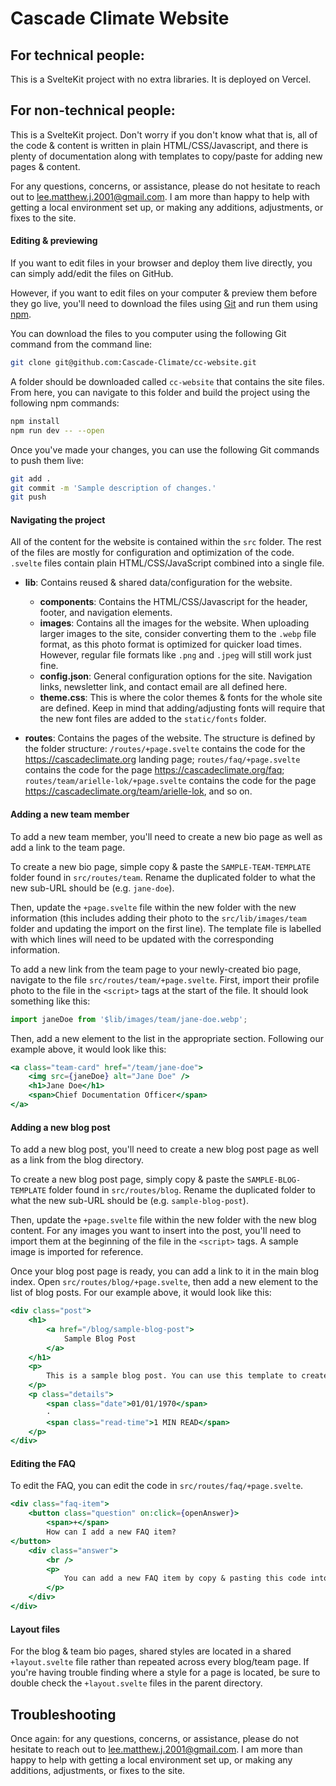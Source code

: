 # Cascade Climate Website

## For technical people:

This is a SvelteKit project with no extra libraries.
It is deployed on Vercel.

## For non-technical people:

This is a SvelteKit project. 
Don't worry if you don't know what that is, all of the code & content is written in plain HTML/CSS/Javascript, and there is plenty of documentation along with templates to copy/paste for adding new pages & content.

For any questions, concerns, or assistance, please do not hesitate to reach out to <lee.matthew.j.2001@gmail.com>. I am more than happy to help with getting a local environment set up, or making any additions, adjustments, or fixes to the site.

#### Editing & previewing

If you want to edit files in your browser and deploy them live directly, you can simply add/edit the files on GitHub.

However, if you want to edit files on your computer & preview them before they go live, you'll need to download the files using [Git](https://git-scm.com/book/en/v2/Getting-Started-Installing-Git) and run them using [npm](https://nodejs.org/en/download/).

You can download the files to you computer using the following Git command from the command line:

```bash
git clone git@github.com:Cascade-Climate/cc-website.git
```

A folder should be downloaded called `cc-website` that contains the site files.
From here, you can navigate to this folder and build the project using the following npm commands:

```bash
npm install
npm run dev -- --open
```

Once you've made your changes, you can use the following Git commands to push them live:

```bash
git add .
git commit -m 'Sample description of changes.'
git push
```

#### Navigating the project

All of the content for the website is contained within the `src` folder. The rest of the files are mostly for configuration and optimization of the code. `.svelte` files contain plain HTML/CSS/JavaScript combined into a single file.

- **lib**: Contains reused & shared data/configuration for the website.
	- **components**: Contains the HTML/CSS/Javascript for the header, footer, and navigation elements.
	- **images**: Contains all the images for the website. When uploading larger images to the site, consider converting them to the `.webp` file format, as this photo format is optimized for quicker load times. However, regular file formats like `.png` and `.jpeg` will still work just fine.
	- **config.json**: General configuration options for the site. Navigation links, newsletter link, and contact email are all defined here.
	- **theme.css**: This is where the color themes & fonts for the whole site are defined. Keep in mind that adding/adjusting fonts will require that the new font files are added to the `static/fonts` folder.

- **routes**: Contains the pages of the website. The structure is defined by the folder structure: `/routes/+page.svelte` contains the code for the <https://cascadeclimate.org> landing page; `routes/faq/+page.svelte` contains the code for the page <https://cascadeclimate.org/faq>; `routes/team/arielle-lok/+page.svelte` contains the code for the page <https://cascadeclimate.org/team/arielle-lok>, and so on.

#### Adding a new team member

To add a new team member, you'll need to create a new bio page as well as add a link to the team page.

To create a new bio page, simple copy & paste the `SAMPLE-TEAM-TEMPLATE` folder found in `src/routes/team`. Rename the duplicated folder to what the new sub-URL should be (e.g. `jane-doe`).

Then, update the `+page.svelte` file within the new folder with the new information (this includes adding their photo to the `src/lib/images/team` folder and updating the import on the first line). The template file is labelled with which lines will need to be updated with the corresponding information.

To add a new link from the team page to your newly-created bio page, navigate to the file `src/routes/team/+page.svelte`. First, import their profile photo to the file in the `<script>` tags at the start of the file. It should look something like this:
```jsx
import janeDoe from '$lib/images/team/jane-doe.webp';
```

Then, add a new element to the list in the appropriate section. Following our example above, it would look like this:
```jsx
<a class="team-card" href="/team/jane-doe">
	<img src={janeDoe} alt="Jane Doe" />
	<h1>Jane Doe</h1>
	<span>Chief Documentation Officer</span>
</a>
```

#### Adding a new blog post

To add a new blog post, you'll need to create a new blog post page as well as a link from the blog directory.

To create a new blog post page, simply copy & paste the `SAMPLE-BLOG-TEMPLATE` folder found in `src/routes/blog`. Rename the duplicated folder to what the new sub-URL should be (e.g. `sample-blog-post`).

Then, update the `+page.svelte` file within the new folder with the new blog content. For any images you want to insert into the post, you'll need to import them at the beginning of the file in the `<script>` tags. A sample image is imported for reference.

Once your blog post page is ready, you can add a link to it in the main blog index. Open `src/routes/blog/+page.svelte`, then add a new element to the list of blog posts. For our example above, it would look like this:
```jsx
<div class="post">
	<h1>
		<a href="/blog/sample-blog-post">
			Sample Blog Post
		</a>
	</h1>
	<p>
		This is a sample blog post. You can use this template to create new blog posts. Be sure to update the title, date, author, and content. You can also add links to other pages on the site, like the …
	</p>
	<p class="details">
		<span class="date">01/01/1970</span>
		·
		<span class="read-time">1 MIN READ</span>
	</p>
</div>
```

#### Editing the FAQ

To edit the FAQ, you can edit the code in `src/routes/faq/+page.svelte`. 

```jsx
<div class="faq-item">
	<button class="question" on:click={openAnswer}>
		<span>+</span>
		How can I add a new FAQ item?
</button>
	<div class="answer">
		<br />
		<p>
			You can add a new FAQ item by copy & pasting this code into the list of FAQ items.
		</p>
	</div>
</div>
```

#### Layout files

For the blog & team bio pages, shared styles are located in a shared `+layout.svelte` file rather than repeated across every blog/team page. If you're having trouble finding where a style for a page is located, be sure to double check the `+layout.svelte` files in the parent directory.

## Troubleshooting

Once again: for any questions, concerns, or assistance, please do not hesitate to reach out to <lee.matthew.j.2001@gmail.com>. I am more than happy to help with getting a local environment set up, or making any additions, adjustments, or fixes to the site.
